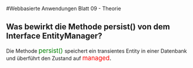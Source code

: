 #Webbasierte Anwendungen Blatt 09 - Theorie

## Was bewirkt die Methode persist() von dem Interface EntityManager?

Die Methode <big><span style="color:green"> persist() </span></big> speichert ein transientes Entity in einer Datenbank und überführt den Zustand auf <big><span style="color:red">managed</span></gib>.